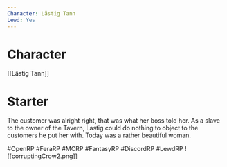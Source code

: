 ```yaml
---
Character: Lästig Tann
Lewd: Yes
---
```

# Character
[[Lästig Tann]]

# Starter
The customer was alright right, that was what her boss told her. As a slave to the owner of the Tavern, Lastig could do nothing to object to the customers he put her with. Today was a rather beautiful woman. 

#OpenRP #FeraRP #MCRP #FantasyRP #DiscordRP #LewdRP 
![[corruptingCrow2.png]]